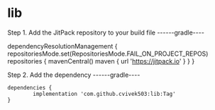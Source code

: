 # lib

Step 1. Add the JitPack repository to your build file
------gradle----
		
dependencyResolutionManagement {
		repositoriesMode.set(RepositoriesMode.FAIL_ON_PROJECT_REPOS)
		repositories 
  {
			mavenCentral()
			maven { url 'https://jitpack.io' }
		}
	}

 Step 2. Add the dependency
------gradle----

	dependencies {
	        implementation 'com.github.cvivek503:lib:Tag'
	}

